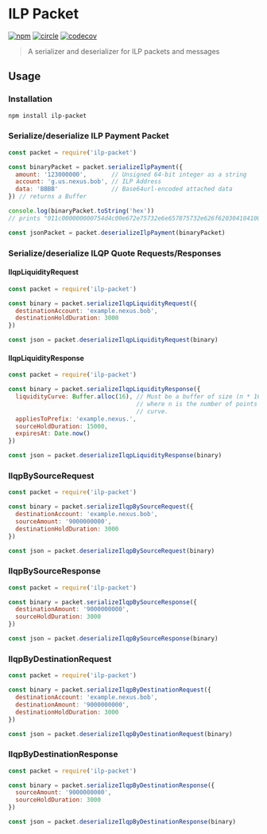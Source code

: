 # ILP Packet

[![npm][npm-image]][npm-url] [![circle][circle-image]][circle-url] [![codecov][codecov-image]][codecov-url]

[npm-image]: https://img.shields.io/npm/v/ilp-packet.svg?style=flat
[npm-url]: https://npmjs.org/package/ilp-packet
[circle-image]: https://circleci.com/gh/interledgerjs/ilp-packet.svg?style=shield
[circle-url]: https://circleci.com/gh/interledgerjs/ilp-packet
[codecov-image]: https://codecov.io/gh/interledgerjs/ilp-packet/branch/master/graph/badge.svg
[codecov-url]: https://codecov.io/gh/interledgerjs/ilp-packet

> A serializer and deserializer for ILP packets and messages

## Usage

### Installation

```sh
npm install ilp-packet
```

### Serialize/deserialize ILP Payment Packet

```js
const packet = require('ilp-packet')

const binaryPacket = packet.serializeIlpPayment({
  amount: '123000000',       // Unsigned 64-bit integer as a string
  account: 'g.us.nexus.bob', // ILP Address
  data: 'BBBB'               // Base64url-encoded attached data
}) // returns a Buffer

console.log(binaryPacket.toString('hex'))
// prints "011c000000000754d4c00e672e75732e6e657875732e626f620304104100"

const jsonPacket = packet.deserializeIlpPayment(binaryPacket)
```

### Serialize/deserialize ILQP Quote Requests/Responses

#### IlqpLiquidityRequest

```js
const packet = require('ilp-packet')

const binary = packet.serializeIlqpLiquidityRequest({
  destinationAccount: 'example.nexus.bob',
  destinationHoldDuration: 3000
})

const json = packet.deserializeIlqpLiquidityRequest(binary)
```

#### IlqpLiquidityResponse

```js
const packet = require('ilp-packet')

const binary = packet.serializeIlqpLiquidityResponse({
  liquidityCurve: Buffer.alloc(16), // Must be a buffer of size (n * 16) bytes
                                    // where n is the number of points in the
                                    // curve.
  appliesToPrefix: 'example.nexus.',
  sourceHoldDuration: 15000,
  expiresAt: Date.now()
})

const json = packet.deserializeIlqpLiquidityResponse(binary)
```

### IlqpBySourceRequest

```js
const packet = require('ilp-packet')

const binary = packet.serializeIlqpBySourceRequest({
  destinationAccount: 'example.nexus.bob',
  sourceAmount: '9000000000',
  destinationHoldDuration: 3000
})

const json = packet.deserializeIlqpBySourceRequest(binary)
```

### IlqpBySourceResponse

```js
const packet = require('ilp-packet')

const binary = packet.serializeIlqpBySourceResponse({
  destinationAmount: '9000000000',
  sourceHoldDuration: 3000
})

const json = packet.deserializeIlqpBySourceResponse(binary)
```

### IlqpByDestinationRequest

```js
const packet = require('ilp-packet')

const binary = packet.serializeIlqpByDestinationRequest({
  destinationAccount: 'example.nexus.bob',
  destinationAmount: '9000000000',
  destinationHoldDuration: 3000
})

const json = packet.deserializeIlqpByDestinationRequest(binary)
```

### IlqpByDestinationResponse

```js
const packet = require('ilp-packet')

const binary = packet.serializeIlqpByDestinationResponse({
  sourceAmount: '9000000000',
  sourceHoldDuration: 3000
})

const json = packet.deserializeIlqpByDestinationResponse(binary)
```
